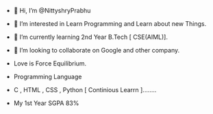 - 👋 Hi, I’m @NittyshryPrabhu
- 👀 I’m interested in Learn Programming and Learn about new Things.
- 🌱 I’m currently learning 2nd Year B.Tech [ CSE(AIML)].
- 💞️ I’m looking to collaborate on Google and other company.
- Love is Force Equilibrium.

- Programming Language
- C , HTML , CSS  , Python  [ Continious  Learrn ]........

- My 1st Year SGPA  83%



<!---
NittyshryPrabhu/NittyshryPrabhu is a ✨ special ✨ repository because its `README.md` (this file) appears on your GitHub profile.
You can click the Preview link to take a look at your changes.
--->
